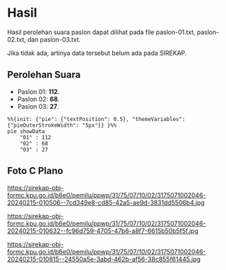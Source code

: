 # Hasil

Hasil perolehan suara paslon dapat dilihat pada file paslon-01.txt, paslon-02.txt, dan paslon-03.txt.

Jika tidak ada, artinya data tersebut belum ada pada SIREKAP.

## Perolehan Suara

 * Paslon 01: **112**.
 * Paslon 02: **68**.
 * Paslon 03: **27**.

```mermaid
%%{init: {"pie": {"textPosition": 0.5}, "themeVariables": {"pieOuterStrokeWidth": "5px"}} }%%
pie showData
    "01" : 112
    "02" : 68
    "03" : 27
```
## Foto C Plano

https://sirekap-obj-formc.kpu.go.id/b6e0/pemilu/ppwp/31/75/07/10/02/3175071002046-20240215-010506--7cd349e8-cd85-42a5-ae9d-3831dd5506b4.jpg

https://sirekap-obj-formc.kpu.go.id/b6e0/pemilu/ppwp/31/75/07/10/02/3175071002046-20240215-010632--fc96d759-4705-47b6-a8f7-6615b50b5f5f.jpg

https://sirekap-obj-formc.kpu.go.id/b6e0/pemilu/ppwp/31/75/07/10/02/3175071002046-20240215-010815--24550a5e-3abd-462b-af56-38c855f61445.jpg
